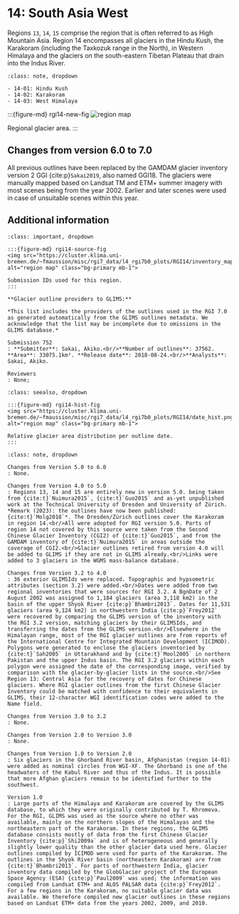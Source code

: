 # 14: South Asia West

Regions `13`, `14`, `15` comprise the region that is often referred to as High Mountain Asia. Region 14 encompasses all glaciers in the Hindu Kush, the Karakoram (including the Taxkozuk range in the North), in Western Himalaya and the glaciers on the south-eastern Tibetan Plateau that drain into the Indus River.

```{admonition} Subregions
:class: note, dropdown

- 14-01: Hindu Kush
- 14-02: Karakoram
- 14-03: West Himalaya

```

:::{figure-md} rgi14-new-fig
<img src="https://cluster.klima.uni-bremen.de/~fmaussion/misc/rgi7_data/l4_rgi7b0_plots/RGI14/isrgi6_map.jpeg" alt="region map" class="bg-primary mb-1">

Regional glacier area.
:::

## Changes from version 6.0 to 7.0

All previous outlines have been replaced by the GAMDAM glacier inventory version 2 GGI {cite:p}`Sakai2019`, also named GGI18. The glaciers were manually mapped based on Landsat TM and ETM+ summer imagery with most scenes being from the year 2002. Earlier and later scenes were used in case of unsuitable scenes within this year.

## Additional information 

```{admonition} Data sources and analysts
:class: important, dropdown

:::{figure-md} rgi14-source-fig
<img src="https://cluster.klima.uni-bremen.de/~fmaussion/misc/rgi7_data/l4_rgi7b0_plots/RGI14/inventory_map.jpeg" alt="region map" class="bg-primary mb-1">

Submission IDs used for this region.
:::

**Glacier outline providers to GLIMS:**

*This list includes the providers of the outlines used in the RGI 7.0 as generated automatically from the GLIMS outlines metadata. We acknowledge that the list may be incomplete due to omissions in the GLIMS database.*

Submission 752
: **Submitter**: Sakai, Akiko.<br/>**Number of outlines**: 37562. **Area**: 33075.1km². **Release date**: 2018-08-24.<br/>**Analysts**: Sakai, Akiko.

Reviewers
: None;

```

```{admonition} Outlines date distribution
:class: seealso, dropdown

:::{figure-md} rgi14-hist-fig
<img src="https://cluster.klima.uni-bremen.de/~fmaussion/misc/rgi7_data/l4_rgi7b0_plots/RGI14/date_hist.png" alt="region map" class="bg-primary mb-1">

Relative glacier area distribution per outline date.
:::

```

```{admonition} Version history
:class: note, dropdown

Changes from Version 5.0 to 6.0
: None.

Changes from Version 4.0 to 5.0
: Regions 13, 14 and 15 are entirely new in version 5.0. being taken from {cite:t}`Nuimura2015`, {cite:t}`Guo2015` and as-yet unpublished work at the Technical University of Dresden and University of Zürich. *Remark (2023): the outlines have now been published: {cite:t}`Molg2018`*. The Dresden/Zürich outlines cover the Karakoram in region 14.<br/>All were adopted for RGI version 5.0. Parts of region 14 not covered by this source were taken from the Second Chinese Glacier Inventory (CGI2) of {cite:t}`Guo2015`, and from the GAMDAM inventory of {cite:t}`Nuimura2015` in areas outside the coverage of CGI2.<br/>Glacier outlines retired from version 4.0 will be added to GLIMS if they are not in GLIMS already.<br/>Links were added to 3 glaciers in the WGMS mass-balance database.

Changes from Version 3.2 to 4.0
: 36 exterior GLIMSIds were replaced. Topographic and hypsometric attributes (section 3.2) were added.<br/>Dates were added from two regional inventories that were sources for RGI 3.2. A BgnDate of 2 August 2002 was assigned to 1,184 glaciers (area 3,118 km2) in the basin of the upper Shyok River {cite:p}`Bhambri2013`. Dates for 11,531 glaciers (area 9,124 km2) in northwestern India {cite:p}`Frey2012` were recovered by comparing the GLIMS version of the inventory with the RGI 3.2 version, matching glaciers by their GLIMSIds, and transferring the dates from the GLIMS version.<br/>Elsewhere in the Himalayan range, most of the RGI glacier outlines are from reports of the International Centre for Integrated Mountain Development (ICIMOD). Polygons were generated to enclose the glaciers inventoried by {cite:t}`Sah2005` in Uttarakhand and by {cite:t}`Mool2005` in northern Pakistan and the upper Indus basin. The RGI 3.2 glaciers within each polygon were assigned the date of the corresponding image, verified by comparison with the glacier-by-glacier lists in the source.<br/>See Region 13: Central Asia for the recovery of dates for Chinese glaciers. Where RGI glacier outlines from the first Chinese Glacier Inventory could be matched with confidence to their equivalents in GLIMS, their 12-character WGI identification codes were added to the Name field.

Changes from Version 3.0 to 3.2
: None.

Changes from Version 2.0 to Version 3.0
: None.

Changes from Version 1.0 to Version 2.0
: Six glaciers in the Ghorband River basin, Afghanistan (region 14-01) were added as nominal circles from WGI-XF. The Ghorband is one of the headwaters of the Kabul River and thus of the Indus. It is possible that more Afghan glaciers remain to be identified further to the southwest.

Version 1.0
: Large parts of the Himalaya and Karakoram are covered by the GLIMS database, to which they were originally contributed by T. Khromova. For the RGI, GLIMS was used as the source where no other was available, mainly on the northern slopes of the Himalayas and the northeastern part of the Karakoram. In these regions, the GLIMS database consists mostly of data from the first Chinese Glacier Inventory {cite:p}`Shi2009a` and is of heterogeneous and generally slightly lower quality than the other glacier data used here. Glacier outlines compiled by ICIMOD were used for parts of the Karakoram. The outlines in the Shyok River basin (northeastern Karakoram) are from {cite:t}`Bhambri2013`. For parts of northwestern India, glacier inventory data compiled by the GlobGlacier project of the European Space Agency (ESA) {cite:p}`Paul2009` was used; the information was compiled from Landsat ETM+ and ALOS PALSAR data {cite:p}`Frey2012`. For a few regions in the Karakoram, no suitable glacier data was available. We therefore compiled new glacier outlines in these regions based on Landsat ETM+ data from the years 2002, 2009, and 2010.

```
